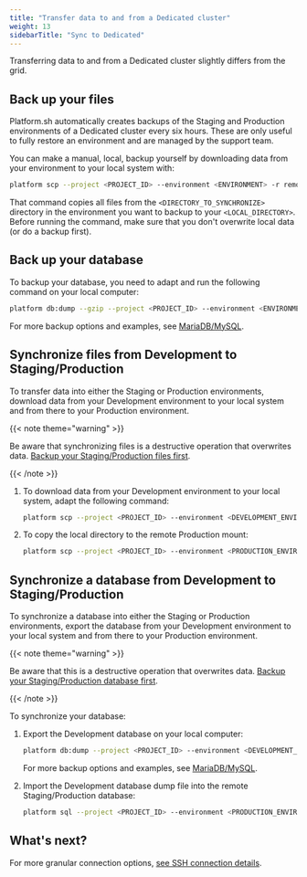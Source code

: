 ```yaml
---
title: "Transfer data to and from a Dedicated cluster"
weight: 13
sidebarTitle: "Sync to Dedicated"
---
```


Transferring data to and from a Dedicated cluster slightly differs from the grid.

## Back up your files

Platform.sh automatically creates backups of the Staging and Production environments of a Dedicated cluster every six hours.
These are only useful to fully restore an environment and are managed by the support team.

You can make a manual, local, backup yourself by downloading data from your environment to your local system with:

```bash
platform scp --project <PROJECT_ID> --environment <ENVIRONMENT> -r remote:<DIRECTORY_TO_SYNCHRONIZE> <LOCAL_DIRECTORY>
```

That command copies all files from the `<DIRECTORY_TO_SYNCHRONIZE>` directory in the environment you want to backup to your `<LOCAL_DIRECTORY>`. Before running the command, make sure that you don't overwrite local data (or do a backup first).

## Back up your database

To backup your database, you need to adapt and run the following command on your local computer:

```bash
platform db:dump --gzip --project <PROJECT_ID> --environment <ENVIRONMENT> 
```

For more backup options and examples, see [MariaDB/MySQL](../add-services/mysql/_index.md#exporting-data).

## Synchronize files from Development to Staging/Production

To transfer data into either the Staging or Production environments,
download data from your Development environment to your local system and from there to your Production environment.

{{< note theme="warning" >}}

Be aware that synchronizing files is a destructive operation that overwrites data.
[Backup your Staging/Production files first](#back-up-your-files).

{{< /note >}}

1. To download data from your Development environment to your local system, adapt the following command:

   ```bash
   platform scp --project <PROJECT_ID> --environment <DEVELOPMENT_ENVIRONMENT> -r remote:<DIRECTORY_TO_SYNCHRONIZE> <LOCAL_DIRECTORY>
   ```

2. To copy the local directory to the remote Production mount:

   ```bash
   platform scp --project <PROJECT_ID> --environment <PRODUCTION_ENVIRONMENT> -r <LOCAL_DIRECTORY> remote:<DIRECTORY_TO_SYNCHRONIZE>
   ```

## Synchronize a database from Development to Staging/Production

To synchronize a database into either the Staging or Production environments,
export the database from your Development environment to your local system and from there to your Production environment.

{{< note theme="warning" >}}

Be aware that this is a destructive operation that overwrites data.
[Backup your Staging/Production database first](#back-up-your-database).

{{< /note >}}

To synchronize your database:

1. Export the Development database on your local computer:

   ```bash
   platform db:dump --project <PROJECT_ID> --environment <DEVELOPMENT_ENVIRONMENT> --file=dump.sql
   ```

   For more backup options and examples, see [MariaDB/MySQL](../add-services/mysql/_index.md#exporting-data).

2. Import the Development database dump file into the remote Staging/Production database:

   ```bash
   platform sql --project <PROJECT_ID> --environment <PRODUCTION_ENVIRONMENT> < dump.sql
   ```


## What's next?

For more granular connection options, [see SSH connection details](../development/ssh/_index.md#get-ssh-connection-details).
